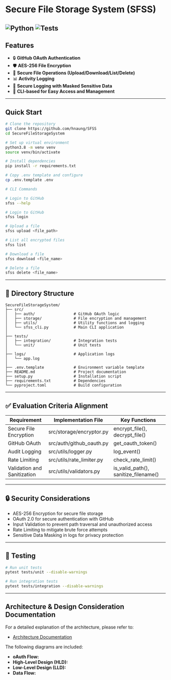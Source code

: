 # Secure File Storage System (SFSS)
![Python](https://img.shields.io/badge/python-3.8%2B-blue)
![Tests](https://img.shields.io/badge/tests-100%25%20coverage-success)
---
## Features
- 🔒 **GitHub OAuth Authentication**
- 🛡️ **AES-256 File Encryption**
- 📁 **Secure File Operations (Upload/Download/List/Delete)**
- 📊 **Activity Logging**
- 📑 **Secure Logging with Masked Sensitive Data**
- 🚀 **CLI-based for Easy Access and Management**
---
## Quick Start
```bash
# Clone the repository
git clone https://github.com/hnaung/SFSS
cd SecureFileStorageSystem

# Set up virtual environment
python3.8 -m venv venv
source venv/bin/activate

# Install dependencies
pip install -r requirements.txt

# Copy .env template and configure
cp .env.template .env

# CLI Commands

# Login to GitHub
sfss --help

# Login to GitHub
sfss login

# Upload a file
sfss upload <file_path>

# List all encrypted files
sfss list

# Download a file
sfss download <file_name>

# Delete a file
sfss delete <file_name>
```
---
## 📂 Directory Structure
```plaintext
SecureFileStorageSystem/
├── src/
│   ├── auth/                 # GitHub OAuth logic
│   ├── storage/              # File encryption and management
│   ├── utils/                # Utility functions and logging
│   └── sfss_cli.py           # Main CLI application
│
├── tests/
│   ├── integration/          # Integration tests
│   └── unit/                 # Unit tests
│
├── logs/                     # Application logs
│   └── app.log
│
├── .env.template             # Environment variable template
├── README.md                 # Project documentation
├── setup.py                  # Installation script
├── requirements.txt          # Dependencies
└── pyproject.toml            # Build configuration
```
---
## ✅ Evaluation Criteria Alignment
| Requirement              | Implementation File           | Key Functions                   |
|---------------------------|--------------------------------|--------------------------------|
| Secure File Encryption   | src/storage/encryptor.py       | encrypt_file(), decrypt_file()  |
| GitHub OAuth             | src/auth/github_oauth.py       | get_oauth_token()               |
| Audit Logging            | src/utils/logger.py            | log_event()                     |
| Rate Limiting            | src/utils/rate_limiter.py      | check_rate_limit()              |
| Validation and Sanitization | src/utils/validators.py       | is_valid_path(), sanitize_filename() |
---
## 🔒 Security Considerations
- AES-256 Encryption for secure file storage
- OAuth 2.0 for secure authentication with GitHub
- Input Validation to prevent path traversal and unauthorized access
- Rate Limiting to mitigate brute force attempts
- Sensitive Data Masking in logs for privacy protection
---
## 🧪 Testing
```bash
# Run unit tests
pytest tests/unit --disable-warnings

# Run integration tests
pytest tests/integration --disable-warnings
```
---
## Architecture & Design Consideration Documentation
For a detailed explanation of the architecture, please refer to:
- [Architecture Documentation](SecureFileStorageSystem/docs/architecture.md)

The following diagrams are included:
- **oAuth Flow:** 
- **High-Level Design (HLD):** 
- **Low-Level Design (LLD):** 
- **Data Flow:** 
